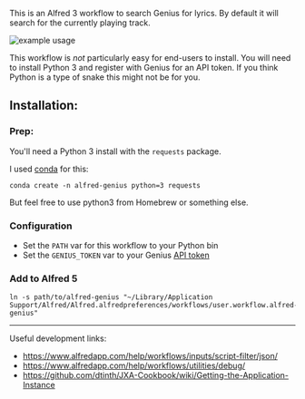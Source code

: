 This is an Alfred 3 workflow to search Genius for lyrics. By default it will
search for the currently playing track.

![example usage](https://user-images.githubusercontent.com/185004/55562690-7fd7bd00-56c2-11e9-9505-8fa9f217fc52.gif)

This workflow is *not* particularly easy for end-users to install.
You will need to install Python 3 and register with Genius for an API token.
If you think Python is a type of snake this might not be for you.

## Installation:

### Prep:

You'll need a Python 3 install with the `requests` package.

I used [conda][conda install] for this:

    conda create -n alfred-genius python=3 requests

But feel free to use python3 from Homebrew or something else.

### Configuration

- Set the `PATH` var for this workflow to your Python bin
- Set the `GENIUS_TOKEN` var to your Genius [API token][genius api]

### Add to Alfred 5

    ln -s path/to/alfred-genius "~/Library/Application Support/Alfred/Alfred.alfredpreferences/workflows/user.workflow.alfred-genius"

***

Useful development links:

- https://www.alfredapp.com/help/workflows/inputs/script-filter/json/
- https://www.alfredapp.com/help/workflows/utilities/debug/
- https://github.com/dtinth/JXA-Cookbook/wiki/Getting-the-Application-Instance

[conda install]: http://conda.pydata.org/docs/install/quick.html#os-x-miniconda-install
[genius api]: https://genius.com/api-clients
